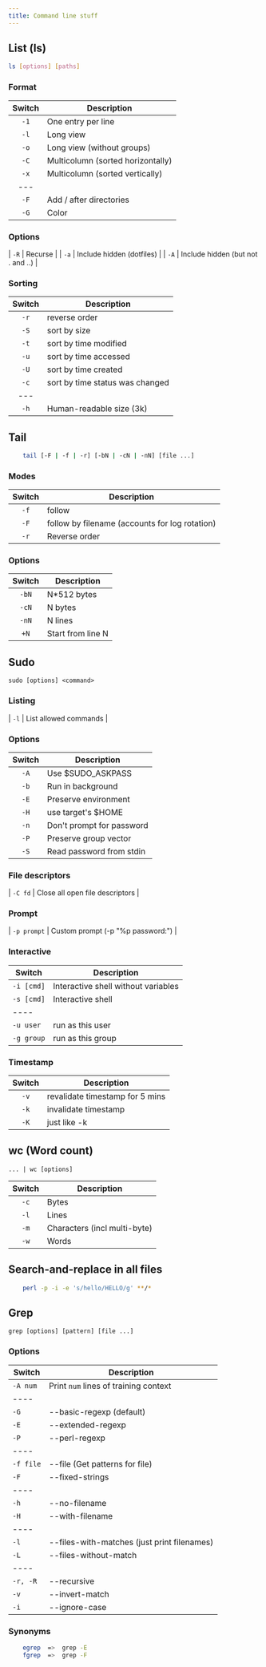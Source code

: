 ```yaml
---
title: Command line stuff
---
```


## List (ls)

```bash
ls [options] [paths]
```

### Format

| Switch | Description                       |
| :----: | --------------------------------- |
|  `-1`  | One entry per line                |
|  `-l`  | Long view                         |
|  `-o`  | Long view (without groups)        |
|  `-C`  | Multicolumn (sorted horizontally) |
|  `-x`  | Multicolumn (sorted vertically)   |
|  ---   |                                   |
|  `-F`  | Add / after directories           |
|  `-G`  | Color                             |

### Options

| `-R` | Recurse |
| `-a` | Include hidden (dotfiles) |
| `-A` | Include hidden (but not . and ..) |

### Sorting

| Switch | Description                     |
| :----: | ------------------------------- |
|  `-r`  | reverse order                   |
|  `-S`  | sort by size                    |
|  `-t`  | sort by time modified           |
|  `-u`  | sort by time accessed           |
|  `-U`  | sort by time created            |
|  `-c`  | sort by time status was changed |
|  ---   |                                 |
|  `-h`  | Human-readable size (3k)        |

## Tail

```bash
    tail [-F | -f | -r] [-bN | -cN | -nN] [file ...]
```

### Modes

| Switch | Description                                    |
| :----: | ---------------------------------------------- |
|  `-f`  | follow                                         |
|  `-F`  | follow by filename (accounts for log rotation) |
|  `-r`  | Reverse order                                  |

### Options

| Switch | Description       |
| :----: | ----------------- |
| `-bN`  | N\*512 bytes      |
| `-cN`  | N bytes           |
| `-nN`  | N lines           |
|  `+N`  | Start from line N |

## Sudo

```
sudo [options] <command>
```

### Listing

| `-l` | List allowed commands |

### Options

| Switch | Description               |
| :----: | ------------------------- |
|  `-A`  | Use $SUDO_ASKPASS         |
|  `-b`  | Run in background         |
|  `-E`  | Preserve environment      |
|  `-H`  | use target's $HOME        |
|  `-n`  | Don't prompt for password |
|  `-P`  | Preserve group vector     |
|  `-S`  | Read password from stdin  |

### File descriptors

| `-C fd` | Close all open file descriptors |

### Prompt

| `-p prompt` | Custom prompt (-p "%p password:") |

### Interactive

| Switch     | Description                         |
| ---------- | ----------------------------------- |
| `-i [cmd]` | Interactive shell without variables |
| `-s [cmd]` | Interactive shell                   |
| ----       |                                     |
| `-u user`  | run as this user                    |
| `-g group` | run as this group                   |

### Timestamp

| Switch | Description                     |
| :----: | ------------------------------- |
|  `-v`  | revalidate timestamp for 5 mins |
|  `-k`  | invalidate timestamp            |
|  `-K`  | just like -k                    |

## wc (Word count)

```
... | wc [options]
```

| Switch | Description                  |
| :----: | ---------------------------- |
|  `-c`  | Bytes                        |
|  `-l`  | Lines                        |
|  `-m`  | Characters (incl multi-byte) |
|  `-w`  | Words                        |

## Search-and-replace in all files

```bash
    perl -p -i -e 's/hello/HELLO/g' **/*
```

## Grep

```
grep [options] [pattern] [file ...]
```

### Options

| Switch    | Description                                 |
| --------- | ------------------------------------------- |
| `-A num`  | Print `num` lines of training context       |
| ----      |                                             |
| `-G`      | --basic-regexp (default)                    |
| `-E`      | --extended-regexp                           |
| `-P`      | --perl-regexp                               |
| ----      |                                             |
| `-f file` | --file (Get patterns for file)              |
| `-F`      | --fixed-strings                             |
| ----      |                                             |
| `-h`      | --no-filename                               |
| `-H`      | --with-filename                             |
| ----      |                                             |
| `-l`      | --files-with-matches (just print filenames) |
| `-L`      | --files-without-match                       |
| ----      |                                             |
| `-r, -R`  | --recursive                                 |
| `-v`      | --invert-match                              |
| `-i`      | --ignore-case                               |

### Synonyms

```bash
    egrep  =>  grep -E
    fgrep  =>  grep -F
```
